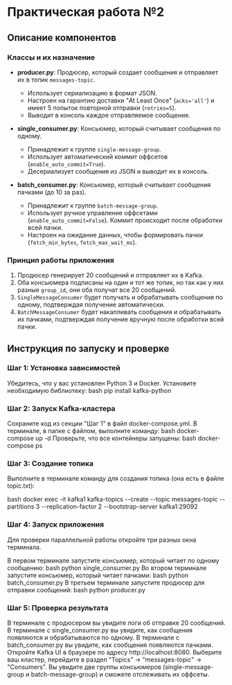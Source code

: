 # Практическая работа №2

## Описание компонентов

### Классы и их назначение

-   **producer.py**: Продюсер, который создает сообщения и отправляет их в топик `messages-topic`.
    -   Использует сериализацию в формат JSON.
    -   Настроен на гарантию доставки "At Least Once" (`acks='all'`) и имеет 5 попыток повторной отправки (`retries=5`).
    -   Выводит в консоль каждое отправляемое сообщение.

-   **single_consumer.py**: Консьюмер, который считывает сообщения по одному.
    -   Принадлежит к группе `single-message-group`.
    -   Использует автоматический коммит оффсетов (`enable_auto_commit=True`).
    -   Десериализует сообщения из JSON и выводит их в консоль.

-   **batch_consumer.py**: Консьюмер, который считывает сообщения пачками (до 10 за раз).
    -   Принадлежит к группе `batch-message-group`.
    -   Использует ручное управление оффсетами (`enable_auto_commit=False`). Коммит происходит после обработки всей пачки.
    -   Настроен на ожидание данных, чтобы формировать пачки (`fetch_min_bytes`, `fetch_max_wait_ms`).

### Принцип работы приложения

1.  Продюсер генерирует 20 сообщений и отправляет их в Kafka.
2.  Оба консьюмера подписаны на один и тот же топик, но так как у них разные `group_id`, они оба получат все 20 сообщений.
3.  `SingleMessageConsumer` будет получать и обрабатывать сообщения по одному, подтверждая получение автоматически.
4.  `BatchMessageConsumer` будет накапливать сообщения и обрабатывать их пачками, подтверждая получение вручную после обработки всей пачки.

## Инструкция по запуску и проверке
### Шаг 1: Установка зависимостей
Убедитесь, что у вас установлен Python 3 и Docker. Установите необходимую библиотеку:
bash
pip install kafka-python

### Шаг 2: Запуск Kafka-кластера
Сохраните код из секции "Шаг 1" в файл docker-compose.yml.
В терминале, в папке с файлом, выполните команду:
bash
docker-compose up -d
Проверьте, что все контейнеры запущены:
bash
docker-compose ps
### Шаг 3: Создание топика
Выполните в терминале команду для создания топика (она есть в файле topic.txt):

bash
docker exec -it kafka1 kafka-topics --create --topic messages-topic --partitions 3 --replication-factor 2 --bootstrap-server kafka1:29092
### Шаг 4: Запуск приложения
Для проверки параллельной работы откройте три разных окна терминала.

В первом терминале запустите консьюмер, который читает по одному сообщению:
bash
python single_consumer.py
Во втором терминале запустите консьюмер, который читает пачками:
bash
python batch_consumer.py
В третьем терминале запустите продюсер для отправки сообщений:
bash
python producer.py
### Шаг 5: Проверка результата
В терминале с продюсером вы увидите логи об отправке 20 сообщений.
В терминале с single_consumer.py вы увидите, как сообщения появляются и обрабатываются по одному.
В терминале с batch_consumer.py вы увидите, как сообщения появляются пачками.
Откройте Kafka UI в браузере по адресу http://localhost:8080. Выберите ваш кластер, перейдите в раздел "Topics" -> "messages-topic" -> "Consumers". Вы увидите две группы консьюмеров (single-message-group и batch-message-group) и сможете отслеживать их оффсеты.
